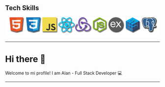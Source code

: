 ## Tech Skills

<p align="center">
<img src="https://github.com/sofiarocchietti/sofiarocchietti/blob/main/img/logos.png"/>
</p>

---

# Hi there 👋

Welcome to mi profile! I am Alan - Full Stack Developer 💻


---
